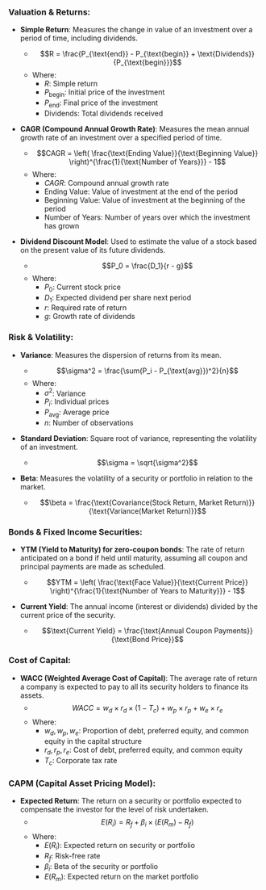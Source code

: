 ### Valuation & Returns:
- **Simple Return**: Measures the change in value of an investment over a period of time, including dividends.
  - $$R = \frac{P_{\text{end}} - P_{\text{begin}} + \text{Dividends}}{P_{\text{begin}}}$$
  - Where:
    - $R$: Simple return
    - $P_{\text{begin}}$: Initial price of the investment
    - $P_{\text{end}}$: Final price of the investment
    - $\text{Dividends}$: Total dividends received

- **CAGR (Compound Annual Growth Rate)**: Measures the mean annual growth rate of an investment over a specified period of time.
  - $$CAGR = \left( \frac{\text{Ending Value}}{\text{Beginning Value}} \right)^{\frac{1}{\text{Number of Years}}} - 1$$
  - Where:
    - $CAGR$: Compound annual growth rate
    - $\text{Ending Value}$: Value of investment at the end of the period
    - $\text{Beginning Value}$: Value of investment at the beginning of the period
    - $\text{Number of Years}$: Number of years over which the investment has grown

- **Dividend Discount Model**: Used to estimate the value of a stock based on the present value of its future dividends.
  - $$P_0 = \frac{D_1}{r - g}$$
  - Where:
    - $P_0$: Current stock price
    - $D_1$: Expected dividend per share next period
    - $r$: Required rate of return
    - $g$: Growth rate of dividends

### Risk & Volatility:
- **Variance**: Measures the dispersion of returns from its mean.
  - $$\sigma^2 = \frac{\sum(P_i - P_{\text{avg}})^2}{n}$$
  - Where:
    - $\sigma^2$: Variance
    - $P_i$: Individual prices
    - $P_{\text{avg}}$: Average price
    - $n$: Number of observations

- **Standard Deviation**: Square root of variance, representing the volatility of an investment.
  - $$\sigma = \sqrt{\sigma^2}$$

- **Beta**: Measures the volatility of a security or portfolio in relation to the market.
  - $$\beta = \frac{\text{Covariance(Stock Return, Market Return)}}{\text{Variance(Market Return)}}$$

### Bonds & Fixed Income Securities:
- **YTM (Yield to Maturity) for zero-coupon bonds**: The rate of return anticipated on a bond if held until maturity, assuming all coupon and principal payments are made as scheduled.
  - $$YTM = \left( \frac{\text{Face Value}}{\text{Current Price}} \right)^{\frac{1}{\text{Number of Years to Maturity}}} - 1$$

- **Current Yield**: The annual income (interest or dividends) divided by the current price of the security.
  - $$\text{Current Yield} = \frac{\text{Annual Coupon Payments}}{\text{Bond Price}}$$

### Cost of Capital:
- **WACC (Weighted Average Cost of Capital)**: The average rate of return a company is expected to pay to all its security holders to finance its assets.
  - $$WACC = w_d \times r_d \times (1-T_c) + w_p \times r_p + w_e \times r_e$$
  - Where:
    - $w_d, w_p, w_e$: Proportion of debt, preferred equity, and common equity in the capital structure
    - $r_d, r_p, r_e$: Cost of debt, preferred equity, and common equity
    - $T_c$: Corporate tax rate

### CAPM (Capital Asset Pricing Model):
- **Expected Return**: The return on a security or portfolio expected to compensate the investor for the level of risk undertaken.
  - $$E(R_i) = R_f + \beta_i \times (E(R_m) - R_f)$$
  - Where:
    - $E(R_i)$: Expected return on security or portfolio
    - $R_f$: Risk-free rate
    - $\beta_i$: Beta of the security or portfolio
    - $E(R_m)$: Expected return on the market portfolio